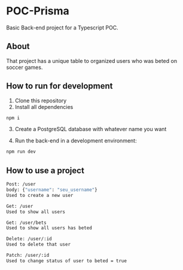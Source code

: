 # POC-Prisma

Basic Back-end project for a Typescript POC.

## About

That project has a unique table to organized users who was beted on soccer games.

## How to run for development

1. Clone this repository
2. Install all dependencies

```bash
npm i
```

3. Create a PostgreSQL database with whatever name you want

4. Run the back-end in a development environment:

```bash
npm run dev
```

## How to use a project

```bash
Post: /user
body: {"username": "seu_username"}
Used to create a new user
```

```bash
Get: /user
Used to show all users
```

```bash
Get: /user/bets
Used to show all users has beted
```

```bash
Delete: /user/:id
Used to delete that user
```

```bash
Patch: /user/:id
Used to change status of user to beted = true
```
